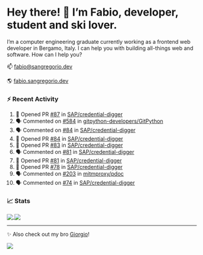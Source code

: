 # Hey there! 👋 I’m Fabio, developer, student and ski lover.

I’m a computer engineering graduate currently working as a frontend web developer in Bergamo, Italy. I can help you with building all-things web and software.
How can I help you?

📫 [fabio@sangregorio.dev](mailto:fabio@sangregorio.dev)

🌎 [fabio.sangregorio.dev](https://fabio.sangregorio.dev)


### :zap: Recent Activity

<!--START_SECTION:activity-->
1. 💪 Opened PR [#87](https://github.com/SAP/credential-digger/pull/87) in [SAP/credential-digger](https://github.com/SAP/credential-digger)
2. 🗣 Commented on [#584](https://github.com/gitpython-developers/GitPython/issues/584) in [gitpython-developers/GitPython](https://github.com/gitpython-developers/GitPython)
3. 🗣 Commented on [#84](https://github.com/SAP/credential-digger/issues/84) in [SAP/credential-digger](https://github.com/SAP/credential-digger)
4. 💪 Opened PR [#84](https://github.com/SAP/credential-digger/pull/84) in [SAP/credential-digger](https://github.com/SAP/credential-digger)
5. 💪 Opened PR [#83](https://github.com/SAP/credential-digger/pull/83) in [SAP/credential-digger](https://github.com/SAP/credential-digger)
6. 🗣 Commented on [#81](https://github.com/SAP/credential-digger/issues/81) in [SAP/credential-digger](https://github.com/SAP/credential-digger)
7. 💪 Opened PR [#81](https://github.com/SAP/credential-digger/pull/81) in [SAP/credential-digger](https://github.com/SAP/credential-digger)
8. 💪 Opened PR [#78](https://github.com/SAP/credential-digger/pull/78) in [SAP/credential-digger](https://github.com/SAP/credential-digger)
9. 🗣 Commented on [#203](https://github.com/mitmproxy/pdoc/issues/203) in [mitmproxy/pdoc](https://github.com/mitmproxy/pdoc)
10. 🗣 Commented on [#74](https://github.com/SAP/credential-digger/issues/74) in [SAP/credential-digger](https://github.com/SAP/credential-digger)
<!--END_SECTION:activity-->

### 📈 Stats


<a href="https://github.com/fabiosangregorio">
  <img align="center" src="https://github-readme-stats.vercel.app/api/top-langs/?username=fabiosangregorio&layout=compact&title_color=24292e&bg_color=ffffff" />
</a>
<a href="https://github.com/fabiosangregorio">
  <img align="center" src="https://github-readme-stats.vercel.app/api?username=fabiosangregorio&show_icons=true&theme=graywhite&count_private=true&hide_rank=true&include_all_commits=true&bg_color=ffffff" />
</a>

<!--
**jamesgeorge007/jamesgeorge007** is a ✨ _special_ ✨ repository because its `README.md` (this file) appears on your GitHub profile.

Here are some ideas to get you started:

- 🌱 I’m currently learning ...
- 👯 I’m looking to collaborate on ...
- 🤔 I’m looking for help with ...
- 💬 Ask me about ...
- 😄 Pronouns: ...
- ⚡ Fun fact: ...
-->

---
✨ Also check out my bro [Giorgio](https://github.com/GiorgioBertolotti)!

![](https://komarev.com/ghpvc/?username=fabiosangregorio)
